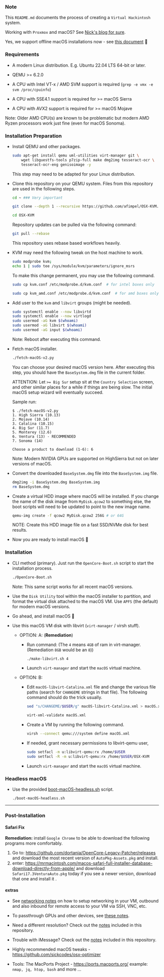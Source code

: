### Note

This `README.md` documents the process of creating a `Virtual Hackintosh`
system.

Working with `Proxmox` and macOS? See [Nick's blog for sure](https://www.nicksherlock.com/).

Yes, we support offline macOS installations now - see [this document](./run_offline.md) 🎉

### Requirements

* A modern Linux distribution. E.g. Ubuntu 22.04 LTS 64-bit or later.

* QEMU >= 6.2.0

* A CPU with Intel VT-x / AMD SVM support is required (`grep -e vmx -e svm /proc/cpuinfo`)

* A CPU with SSE4.1 support is required for >= macOS Sierra

* A CPU with AVX2 support is required for >= macOS Mojave

Note: Older AMD CPU(s) are known to be problematic but modern AMD Ryzen
processors work just fine (even for macOS Sonoma).


### Installation Preparation

* Install QEMU and other packages.

  ```bash
  sudo apt-get install qemu uml-utilities virt-manager git \
      wget libguestfs-tools p7zip-full make dmg2img tesseract-ocr \
      tesseract-ocr-eng genisoimage -y
  ```

  This step may need to be adapted for your Linux distribution.

* Clone this repository on your QEMU system. Files from this repository are
  used in the following steps.

  ```bash
  cd ~ ### Very important

  git clone --depth 1 --recursive https://github.com/afimpel/OSX-KVM.git

  cd OSX-KVM
  ```

  Repository updates can be pulled via the following command:

  ```bash
  git pull --rebase
  ```

  This repository uses rebase based workflows heavily.

* KVM may need the following tweak on the host machine to work.

  ```bash
  sudo modprobe kvm; 
  echo 1 | sudo tee /sys/module/kvm/parameters/ignore_msrs
  ```

  To make this change permanent, you may use the following command.

  ```bash
  sudo cp kvm.conf /etc/modprobe.d/kvm.conf  # for intel boxes only

  sudo cp kvm_amd.conf /etc/modprobe.d/kvm.conf  # for amd boxes only
  ```

* Add user to the `kvm` and `libvirt` groups (might be needed).

  ```bash
  sudo systemctl enable --now libvirtd
  sudo systemctl enable --now virtlogd
  sudo usermod -aG kvm $(whoami)
  sudo usermod -aG libvirt $(whoami)
  sudo usermod -aG input $(whoami)
  ```

  Note: Reboot after executing this command.

* Fetch macOS installer.

  ```bash
  ./fetch-macOS-v2.py
  ```

  You can choose your desired macOS version here. After executing this step,
  you should have the `BaseSystem.dmg` file in the current folder.

  ATTENTION: Let `>= Big Sur` setup sit at the `Country Selection` screen, and
  other similar places for a while if things are being slow. The initial macOS
  setup wizard will eventually succeed.

  Sample run:

  ```
  $ ./fetch-macOS-v2.py
  1. High Sierra (10.13)
  2. Mojave (10.14)
  3. Catalina (10.15)
  4. Big Sur (11.7)
  5. Monterey (12.6)
  6. Ventura (13) - RECOMMENDED
  7. Sonoma (14)

  Choose a product to download (1-6): 6
  ```

  Note: Modern NVIDIA GPUs are supported on HighSierra but not on later
  versions of macOS.

* Convert the downloaded `BaseSystem.dmg` file into the `BaseSystem.img` file.

  ```bash
  dmg2img -i BaseSystem.dmg BaseSystem.img
  rm BaseSystem.dmg
  ```

* Create a virtual HDD image where macOS will be installed. If you change the
  name of the disk image from `MyDisk.qcow2` to something else, the boot scripts
  will need to be updated to point to the new image name.

  ```bash
  qemu-img create -f qcow2 MyDisk.qcow2 256G # or 64G
  ```

  NOTE: Create this HDD image file on a fast SSD/NVMe disk for best results.

* Now you are ready to install macOS 🚀


### Installation

- CLI method (primary). Just run the `OpenCore-Boot.sh` script to start the
  installation process.

  ```bash
  ./OpenCore-Boot.sh
  ```

  Note: This same script works for all recent macOS versions.

- Use the `Disk Utility` tool within the macOS installer to partition, and
  format the virtual disk attached to the macOS VM. Use `APFS` (the default)
  for modern macOS versions.

- Go ahead, and install macOS 🙌

- Use this macOS VM disk with libvirt (`virt-manager` / virsh stuff).

  - OPTION: A:  (**Remediation**)
    - Run command: (The `4` means `4GB` of ram in virt-manager. (Remediation `8GB` would be an `8`))
      ```bash
      ./make-libvirt.sh 4
      ```
    - Launch `virt-manager` and start the `macOS` virtual machine.

  - OPTION: B:

    - Edit `macOS-libvirt-Catalina.xml` file and change the various file paths (search
      for `CHANGEME` strings in that file). The following command should do the
      trick usually.

      ```bash
      sed "s/CHANGEME/$USER/g" macOS-libvirt-Catalina.xml > macOS.xml

      virt-xml-validate macOS.xml
      ```

    - Create a VM by running the following command.

      ```bash
      virsh --connect qemu:///system define macOS.xml
      ```

    - If needed, grant necessary permissions to libvirt-qemu user,

      ```bash
      sudo setfacl -m u:libvirt-qemu:rx /home/$USER
      sudo setfacl -R -m u:libvirt-qemu:rx /home/$USER/OSX-KVM
      ```

    - Launch `virt-manager` and start the `macOS` virtual machine.


### Headless macOS

- Use the provided [boot-macOS-headless.sh](./boot-macOS-headless.sh) script.

  ```bash
  ./boot-macOS-headless.sh
  ```

----
### Post-Installation

#### Safari Fix
**Remediation:** install `Google Chrome` to be able to download the following programs more comfortably.
1. Go to: https://github.com/dortania/OpenCore-Legacy-Patcher/releases and download the most recent version of `AutoPkg-Assets.pkg` and install.
2. enter:
https://mrmacintosh.com/macos-safari-full-installer-database-download-directly-from-apple/ and download `Safari17.3VenturaAuto.pkg` today if you see a newer version, download that one and install it .

#### extras
* See [networking notes](networking-qemu-kvm-howto.txt) on how to setup networking in your VM, outbound and also inbound for remote access to your VM via SSH, VNC, etc.

* To passthrough GPUs and other devices, see [these notes](notes.md#gpu-passthrough-notes).

* Need a different resolution? Check out the [notes](notes.md#change-resolution-in-opencore) included in this repository.

* Trouble with iMessage? Check out the [notes](notes.md#trouble-with-imessage) included in this repository.

* Highly recommended macOS tweaks - https://github.com/sickcodes/osx-optimizer

* Tools: The MacPorts Project - https://ports.macports.org/ example: `nmap, jq, htop, bash` and more ...

